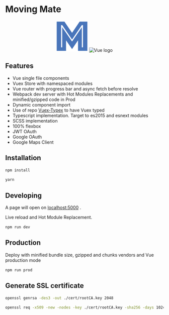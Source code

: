 # Moving Mate

<p align="center">
<img width="100" src="./src/assets/images/logo_M.svg" alt="Moving Mate logo">
<img width="100" src="https://vuejs.org/images/logo.png" alt="Vue logo">

</p>

## Features

- Vue single file components
- Vuex Store with namespaced modules
- Vue router with progress bar and async fetch before resolve
- Webpack dev server with Hot Modules Replacements and minified/gzipped code in Prod
- Dynamic component import
- Use of repo [Vuex-Typex](https://github.com/mrcrowl/vuex-typex) to have Vuex typed
- Typescript implementation. Target to es2015 and esnext modules
- SCSS implementation
- 100% flexbox
- JWT OAuth
- Google OAuth
- Google Maps Client

## Installation

```bash
npm install
```

```bash
yarn
```

## Developing

A page will open on [localhost:5000](http://localhost:5000) .

Live reload and Hot Module Replacement.

```bash
npm run dev
```

## Production

Deploy with minified bundle size, gzipped and chunks vendors and Vue production mode

```bash
npm run prod

```

## Generate SSL certificate

```bash
openssl genrsa -des3 -out ./cert/rootCA.key 2048
```

```bash
openssl req -x509 -new -nodes -key ./cert/rootCA.key -sha256 -days 1024 -out ./cert/rootCA.pem
```